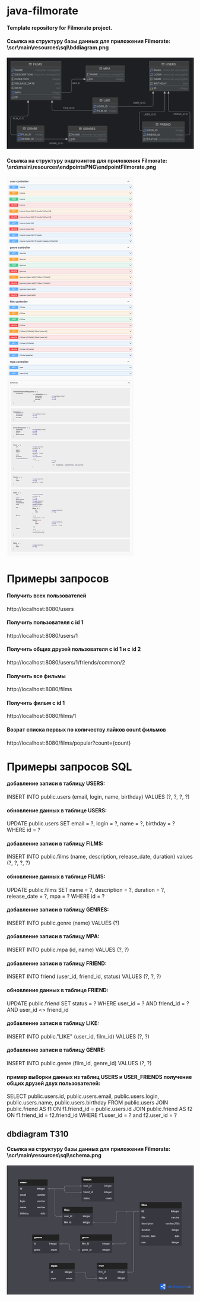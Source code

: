 # java-filmorate
#### Template repository for Filmorate project.

#### Ссылка на структуру базы данных для приложения Filmorate: \scr\main\resources\sql\bddiagram.png
![bddiagram](/src/main/resources/sql/bddiagram.png)

#### Ссылка на структуру эндпоинтов для приложения Filmorate: \src\main\resources\endpointsPNG\endpointFilmorate.png
![endpoints](/src/main/resources/endpointsPNG/endpointFilmorate.png)

# Примеры запросов

#### Получить всех пользователей
http://localhost:8080/users

#### Получить пользователя с id 1
http://localhost:8080/users/1

#### Получить общих друзей пользователя с id 1 и с id 2
http://localhost:8080/users/1/friends/common/2

#### Получить все фильмы
http://localhost:8080/films

#### Получить фильм с id 1
http://localhost:8080/films/1

#### Возрат списка первых по количеству лайков count фильмов
http://localhost:8080/films/popular?count={count}

# Примеры запросов SQL
#### добавление записи в таблицу USERS:
INSERT INTO public.users (email, login, name, birthday) VALUES (?, ?, ?, ?)

#### обновление данных в таблице USERS:
UPDATE public.users SET email = ?, login = ?, name = ?, birthday = ? WHERE id = ?

#### добавление записи в таблицу FILMS:
INSERT INTO public.films (name, description, release_date, duration) values (?, ?, ?, ?)

#### обновление данных в таблице FILMS:
UPDATE public.films SET name = ?, description = ?, duration = ?, release_date = ?, mpa = ? WHERE id = ?

#### добавление записи в таблицу GENRES:
INSERT INTO public.genre (name) VALUES (?)

#### добавление записи в таблицу MPA:
INSERT INTO public.mpa (id, name) VALUES (?, ?)

#### добавление записи в таблицу FRIEND:
INSERT INTO friend (user_id, friend_id, status) VALUES (?, ?, ?)

#### обновление данных в таблице FRIEND:
UPDATE public.friend SET status = ? WHERE user_id = ? AND friend_id = ? AND user_id <> friend_id

#### добавление записи в таблицу LIKE:
INSERT INTO public.\"LIKE\" (user_id, film_id) VALUES (?, ?)

#### добавление записи в таблицу GENRE:
INSERT INTO public.genre (film_id, genre_id) VALUES (?, ?)

#### пример выборки данных из таблиц USERS и USER_FRIENDS получение общих друзей двух пользователей:
SELECT public.users.id, public.users.email, public.users.login, public.users.name, public.users.birthday 
FROM public.users
JOIN public.friend AS f1 ON f1.friend_id = public.users.id 
JOIN public.friend AS f2 ON f1.friend_id = f2.friend_id
WHERE f1.user_id = ? and f2.user_id = ?


## dbdiagram ТЗ10
#### Ссылка на структуру базы данных для приложения Filmorate: \scr\main\resources\sql\schema.png
![schema](/src/main/resources/sql/schema.png)